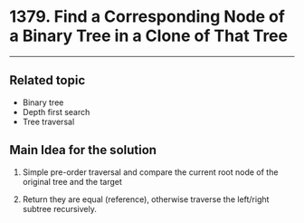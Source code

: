 # 1379. Find a Corresponding Node of a Binary Tree in a Clone of That Tree

----
## Related topic

* Binary tree
* Depth first search
* Tree traversal

## Main Idea for the solution
1. Simple pre-order traversal and compare the current root node of the original tree and the target 

2. Return they are equal (reference), otherwise traverse the left/right subtree recursively. 
